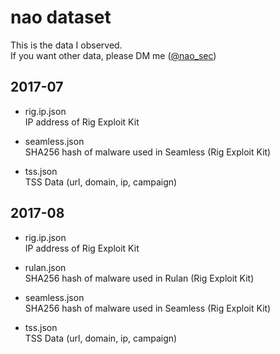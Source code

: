 # nao dataset
This is the data I observed.  
If you want other data, please DM me ([@nao_sec](https://twitter.com/nao_sec))

## 2017-07

- rig.ip.json  
IP address of Rig Exploit Kit

- seamless.json  
SHA256 hash of malware used in Seamless (Rig Exploit Kit)

- tss.json  
TSS Data (url, domain, ip, campaign)

## 2017-08

- rig.ip.json  
IP address of Rig Exploit Kit

- rulan.json  
SHA256 hash of malware used in Rulan (Rig Exploit Kit)

- seamless.json  
SHA256 hash of malware used in Seamless (Rig Exploit Kit)

- tss.json  
TSS Data (url, domain, ip, campaign)

